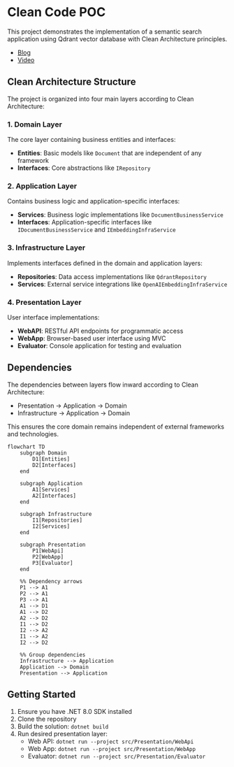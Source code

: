# Clean Code POC

This project demonstrates the implementation of a semantic search application using Qdrant vector database with Clean Architecture principles.

- [Blog]()
- [Video]()

## Clean Architecture Structure

The project is organized into four main layers according to Clean Architecture:

### 1. Domain Layer

The core layer containing business entities and interfaces:
- **Entities**: Basic models like `Document` that are independent of any framework
- **Interfaces**: Core abstractions like `IRepository`

### 2. Application Layer

Contains business logic and application-specific interfaces:
- **Services**: Business logic implementations like `DocumentBusinessService`
- **Interfaces**: Application-specific interfaces like `IDocumentBusinessService` and `IEmbeddingInfraService`

### 3. Infrastructure Layer

Implements interfaces defined in the domain and application layers:
- **Repositories**: Data access implementations like `QdrantRepository`
- **Services**: External service integrations like `OpenAIEmbeddingInfraService`

### 4. Presentation Layer

User interface implementations:
- **WebAPI**: RESTful API endpoints for programmatic access
- **WebApp**: Browser-based user interface using MVC
- **Evaluator**: Console application for testing and evaluation

## Dependencies

The dependencies between layers flow inward according to Clean Architecture:
- Presentation → Application → Domain
- Infrastructure → Application → Domain

This ensures the core domain remains independent of external frameworks and technologies.

```mermaid
flowchart TD
    subgraph Domain
        D1[Entities]
        D2[Interfaces]
    end

    subgraph Application
        A1[Services]
        A2[Interfaces]
    end

    subgraph Infrastructure
        I1[Repositories]
        I2[Services]
    end

    subgraph Presentation
        P1[WebApi]
        P2[WebApp]
        P3[Evaluator]
    end

    %% Dependency arrows
    P1 --> A1
    P2 --> A1
    P3 --> A1
    A1 --> D1
    A1 --> D2
    A2 --> D2
    I1 --> D2
    I2 --> A2
    I1 --> A2
    I2 --> D2

    %% Group dependencies
    Infrastructure --> Application
    Application --> Domain
    Presentation --> Application
```

## Getting Started

1. Ensure you have .NET 8.0 SDK installed
2. Clone the repository
3. Build the solution: `dotnet build`
4. Run desired presentation layer:
   - Web API: `dotnet run --project src/Presentation/WebApi`
   - Web App: `dotnet run --project src/Presentation/WebApp`
   - Evaluator: `dotnet run --project src/Presentation/Evaluator`
